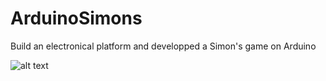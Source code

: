 # ArduinoSimons
Build an electronical platform and developped a Simon's game on Arduino

![alt text]()

